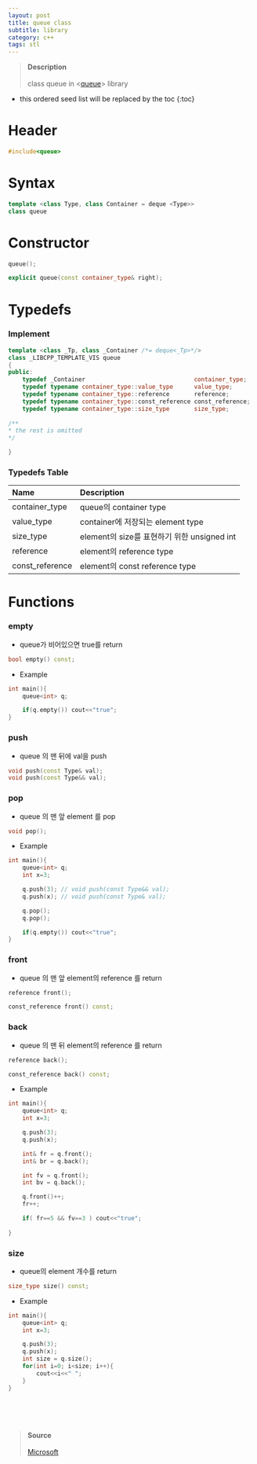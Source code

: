 ```yaml
---
layout: post
title: queue class
subtitle: library
category: c++
tags: stl
---
```


> **Description** <br><br>
> class queue in <[queue](https://velog.io/@wangsun7/queue)> library<br>

* this ordered seed list will be replaced by the toc
{:toc}

# Header

```c++
#include<queue>
```

# Syntax

```c++
template <class Type, class Container = deque <Type>>
class queue
```

# Constructor

```c++
queue();
```
```c++
explicit queue(const container_type& right);
```

# Typedefs

### Implement
```c++
template <class _Tp, class _Container /*= deque<_Tp>*/>
class _LIBCPP_TEMPLATE_VIS queue
{
public:
    typedef _Container                               container_type;
    typedef typename container_type::value_type      value_type;
    typedef typename container_type::reference       reference;
    typedef typename container_type::const_reference const_reference;
    typedef typename container_type::size_type       size_type;
    
/**
* the rest is omitted
*/

}
```
### Typedefs Table

| Name |Description|
|:-------------|:----------|
| container_type | queue의 container type |
| value_type | container에 저장되는 element type|
| size_type | element의 size를 표현하기 위한 unsigned int |
| reference | element의 reference type |
| const_reference | element의 const reference type |


# Functions

### empty

- queue가 비어있으면 true를 return

```c++
bool empty() const;
```

- Example

```c++
int main(){
    queue<int> q;

    if(q.empty()) cout<<"true";
}
```

### push

- queue 의 맨 뒤에 val을 push

```c++
void push(const Type& val);
void push(const Type&& val);
```

### pop

- queue 의 맨 앞 element 를 pop

```c++
void pop();
```

- Example

```c++
int main(){
    queue<int> q;
    int x=3;

    q.push(3); // void push(const Type&& val);
    q.push(x); // void push(const Type& val);

    q.pop();
    q.pop();

    if(q.empty()) cout<<"true";
}
```

### front

- queue 의 맨 앞 element의 reference 를 return

```c++
reference front();

const_reference front() const;
```

### back

- queue 의 맨 뒤 element의 reference 를 return

```c++
reference back();

const_reference back() const;
```

- Example

```c++
int main(){
    queue<int> q;
    int x=3;

    q.push(3);
    q.push(x);

    int& fr = q.front();
    int& br = q.back();

    int fv = q.front();
    int bv = q.back();

    q.front()++;
    fr++;

    if( fr==5 && fv==3 ) cout<<"true";
    
}
```

### size

- queue의 element 개수를 return

```c++
size_type size() const;
```

- Example

```c++
int main(){
    queue<int> q;
    int x=3;

    q.push(3);
    q.push(x);
    int size = q.size();
    for(int i=0; i<size; i++){
        cout<<i<<" ";
    }
}
```
<br><br><br>
> **Source**<br><br>
> [Microsoft](https://learn.microsoft.com/ko-kr/cpp/standard-library/queue-class?view=msvc-170)   


